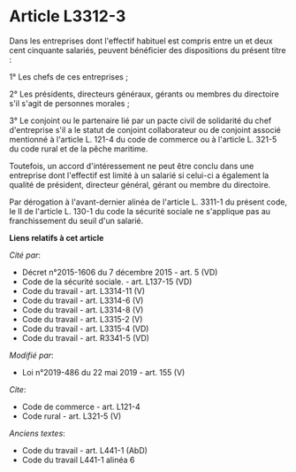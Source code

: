 # Article L3312-3

Dans les entreprises dont l'effectif habituel est compris entre un et deux cent cinquante salariés, peuvent bénéficier des
dispositions du présent titre :

1° Les chefs de ces entreprises ;

2° Les présidents, directeurs généraux, gérants ou membres du directoire s'il s'agit de personnes morales ;

3° Le conjoint ou le partenaire lié par un pacte civil de solidarité du chef d'entreprise s'il a le statut de conjoint
collaborateur ou de conjoint associé mentionné à l'article L. 121-4 du code de commerce ou à l'article L. 321-5 du code rural
et de la pêche maritime.

Toutefois, un accord d'intéressement ne peut être conclu dans une entreprise dont l'effectif est limité à un salarié si
celui-ci a également la qualité de président, directeur général, gérant ou membre du directoire.

Par dérogation à l'avant-dernier alinéa de l'article L. 3311-1 du présent code, le II de l'article L. 130-1 du code la
sécurité sociale ne s'applique pas au franchissement du seuil d'un salarié.

**Liens relatifs à cet article**

_Cité par_:

  - Décret n°2015-1606 du 7 décembre 2015 - art. 5 (VD)
  - Code de la sécurité sociale. - art. L137-15 (VD)
  - Code du travail - art.  L3314-11 (V)
  - Code du travail - art. L3314-6 (V)
  - Code du travail - art. L3314-8 (V)
  - Code du travail - art. L3315-2 (V)
  - Code du travail - art. L3315-4 (VD)
  - Code du travail - art. R3341-5 (VD)

_Modifié par_:

  - Loi n°2019-486 du 22 mai 2019 - art. 155 (V)

_Cite_:

  - Code de commerce - art. L121-4
  - Code rural - art. L321-5 (V)

_Anciens textes_:

  - Code du travail - art. L441-1 (AbD)
  - Code du travail L441-1 alinéa 6
